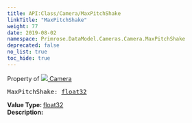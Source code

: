 ```yaml
---
title: API:Class/Camera/MaxPitchShake
linkTitle: "MaxPitchShake"
weight: 77
date: 2019-08-02
namespace: Primrose.DataModel.Cameras.Camera.MaxPitchShake
deprecated: false
no_list: true
toc_hide: true
---
```

Property of <a href="/docs/api-reference/Class/Camera"><img src="/icons/silk/camera.png"/>&nbsp;Camera</a>
<pre class="method-declaration">
MaxPitchShake: <a class="type" href="/docs/api-reference/System/Primitives#single">float32</a></pre>
<b>Value Type: </b>
<a class="type" href="/docs/api-reference/System/Primitives#single">float32</a>
<br/>
<b>Description: </b>
